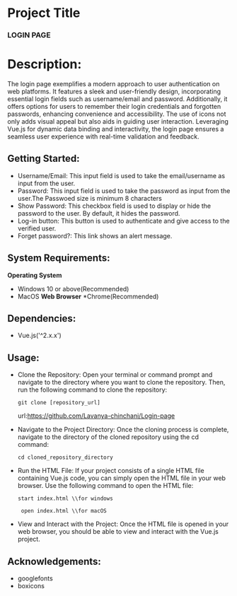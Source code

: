 
 #  Project Title
   ### LOGIN PAGE

 # Description:
The login page exemplifies a modern approach to user authentication on web platforms. It features a sleek and user-friendly design, incorporating essential login fields such as username/email and password. Additionally, it offers options for users to remember their login credentials and forgotten passwords, enhancing convenience and accessibility. The use of icons not only adds visual appeal but also aids in guiding user interaction. Leveraging Vue.js for dynamic data binding and interactivity, the login page ensures a seamless user experience with real-time validation and feedback. 

## Getting Started:
* Username/Email: This input field is used to take the email/username as input from the user.
* Password: This input field is used to take the password as input from the user.The Passwoed size is minimum 8 characters
* Show Password: This checkbox field is used to display or hide the password to the user. By default, it hides the password.
* Log-in button: This button is used to authenticate and give access to the verified user.
* Forget password?: This link shows an alert message.

## System Requirements:
**Operating System**
  * Windows 10 or above(Recommended)
  * MacOS
**Web Browser**
  *Chrome(Recommended)

## Dependencies:
 * Vue.js('^2.x.x')

## Usage:
 * Clone the Repository: Open your terminal or command prompt and navigate to the directory where you want to clone the repository.
    Then, run the following command to clone the repository:
    ```
    git clone [repository_url]
    ```
    url:https://github.com/Lavanya-chinchani/Login-page
  * Navigate to the Project Directory: Once the cloning process is complete, navigate to the directory of the cloned repository using the cd command:
    ```
    cd cloned_repository_directory
    ```
  * Run the HTML File: If your project consists of a single HTML file containing Vue.js code, you can simply open the HTML file in your web browser.
     Use the following command to open the HTML file:
    ```
    start index.html \\for windows
    ```

    ```
     open index.html \\for macOS
    ```
  * View and Interact with the Project: Once the HTML file is opened in your web browser, you should be able to view and interact with the Vue.js project.

## Acknowledgements:
 * googlefonts
 * boxicons



